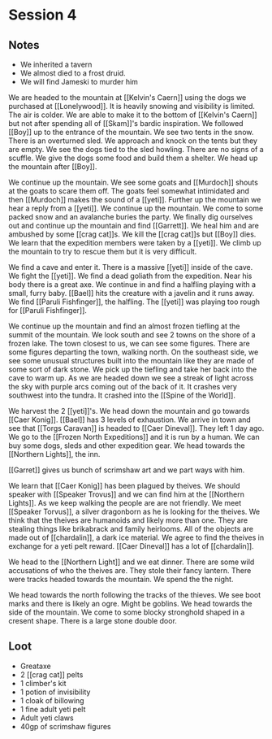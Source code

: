 # Session 4

## Notes

- We inherited a tavern
- We almost died to a frost druid.
- We will find Jameski to murder him

We are headed to the mountain at [[Kelvin's Caern]] using the dogs we purchased at [[Lonelywood]]. It is heavily snowing and visibility is limited. The air is colder. We are able to make it to the bottom of [[Kelvin's Caern]] but not after spending all of [[Skam]]'s bardic inspiration. We followed [[Boy]] up to the entrance of the mountain. We see two tents in the snow. There is an overturned sled. We approach and knock on the tents but they are empty. We see the dogs tied to the sled howling. There are no signs of a scuffle. We give the dogs some food and build them a shelter. We head up the mountain after [[Boy]].

We continue up the mountain. We see some goats and [[Murdoch]] shouts at the goats to scare them off. The goats feel somewhat intimidated and then [[Murdoch]] makes the sound of a [[yeti]]. Further up the mountain we hear a reply from a [[yeti]]. We continue up the mountain. We come to some packed snow and an avalanche buries the party. We finally dig ourselves out and continue up the mountain and find [[Garrett]]. We heal him and are ambushed by some [[crag cat]]s. We kill the [[crag cat]]s but [[Boy]] dies. We learn that the expedition members were taken by a [[yeti]]. We climb up the mountain to try to rescue them but it is very difficult.

We find a cave and enter it. There is a massive [[yeti]] inside of the cave. We fight the [[yeti]]. We find a dead goliath from the expedition. Near his body there is a great axe. We continue in and find a halfling playing with a small, furry baby. [[Bael]] hits the creature with a javelin and it runs away. We find [[Paruli Fishfinger]], the halfling. The [[yeti]] was playing too rough for [[Paruli Fishfinger]].

We continue up the mountain and find an almost frozen tiefling at the summit of the mountain. We look south and see 2 towns on the shore of a frozen lake. The town closest to us, we can see some figures. There are some figures departing the town, walking north. On the southeast side, we see some unusual structures built into the mountain like they are made of some sort of dark stone. We pick up the tiefling and take her back into the cave to warm up. As we are headed down we see a streak of light across the sky with purple arcs coming out of the back of it. It crashes very southwest into the tundra. It crashed into the [[Spine of the World]].

We harvest the 2 [[yeti]]'s. We head down the mountain and go towards [[Caer Konig]]. [[Bael]] has 3 levels of exhaustion. We arrive in town and see that [[Torgs Caravan]] is headed to [[Caer Dineval]]. They left 1 day ago. We go to the [[Frozen North Expeditions]] and it is run by a human. We can buy some dogs, sleds and other expedition gear. We head towards the [[Northern Lights]], the inn. 

[[Garret]] gives us bunch of scrimshaw art and we part ways with him.

We learn that [[Caer Konig]] has been plagued by theives. We should speaker with [[Speaker Trovus]] and we can find him at the [[Northern Lights]]. As we keep walking the people are are not friendly. We meet [[Speaker Torvus]], a silver dragonborn as he is looking for the theives. We think that the theives are humanoids and likely more than one. They are stealing things like brikabrack and family heirlooms. All of the objects are made out of [[chardalin]], a dark ice material. We agree to find the theives in exchange for a yeti pelt reward. [[Caer Dineval]] has a lot of [[chardalin]].

We head to the [[Northern Light]] and we eat dinner. There are some wild accusations of who the theives are. They stole their fancy lantern. There were tracks headed towards the mountain. We spend the the night.

We head towards the north following the tracks of the thieves. We see boot marks and there is likely an ogre. Might be goblins. We head towards the side of the mountain. We come to some blocky stronghold shaped in a cresent shape. There is a large stone double door.

## Loot

- Greataxe
- 2 [[crag cat]] pelts
- 1 climber's kit
- 1 potion of invisibility
- 1 cloak of billowing
- 1 fine adult yeti pelt
- Adult yeti claws
- 40gp of scrimshaw figures
